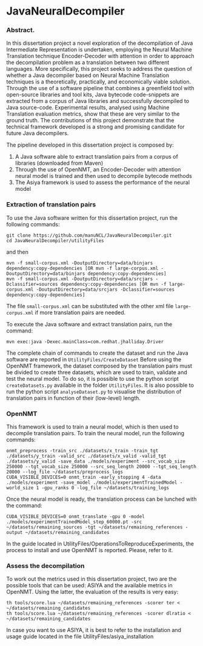 # JavaNeuralDecompiler

### Abstract.
In this dissertation project a novel exploration of the decompilation of Java Intermediate Representation is undertaken, employing the Neural Machine Translation technique Encoder-Decoder with
attention in order to approach the decompilation problem as a translation between two different languages. More specifically, this project seeks to address the question of whether a Java decompiler based on Neural
Machine Translation techniques is a theoretically, practically, and economically viable solution. Through the use of a software pipeline that combines a greenfield tool with open-source libraries and tool kits, Java
bytecode code-snippets are extracted from a corpus of Java libraries and successfully decompiled to Java source-code. Experimental results, analysed using Machine Translation evaluation metrics, show that these are
very similar to the ground truth. The contributions of this project demonstrate that the technical framework developed is a strong and promising candidate for future Java decompilers.

The pipeline developed in this dissertation project is composed by:
1. A Java software able to extract translation pairs from a corpus of libraries (downloaded from Maven)
1. Through the use of OpenNMT, an Encoder-Decoder with attention neural model is trained and then used to decompile bytecode methods
1. The Asiya framework is used to assess the performance of the neural model

### Extraction of translation pairs
To use the Java software written for this dissertation project, run the following commands:
```
git clone https://github.com/manuNCL/JavaNeuralDecompiler.git
cd JavaNeuralDecompiler/utilityFiles
```
and then
```
mvn -f small-corpus.xml -DoutputDirectory=data/binjars dependency:copy-dependencies [OR mvn -f large-corpus.xml -DoutputDirectory=data/binjars dependency:copy-dependencies]
mvn -f small-corpus.xml -DoutputDirectory=data/srcjars -Dclassifier=sources dependency:copy-dependencies [OR mvn -f large-corpus.xml -DoutputDirectory=data/srcjars -Dclassifier=sources dependency:copy-dependencies]
```
The file ```small-corpus.xml``` can be substituted with the other xml file ```large-corpus.xml``` if more translation pairs are needed.

To execute the Java software and extract translation pairs, run the command:
```
mvn exec:java -Dexec.mainClass=com.redhat.jhalliday.Driver
```
The complete chain of commands to create the dataset and run the Java software are reported in ```UtilityFiles/CreateDataset```
Before using the OpenNMT framework, the dataset composed by the translation pairs must be divided to create three datasets, which are used to train, validate and test the neural model. To do so, it is possible to use the python script ```createDatasets.py``` available in the folder ```UtilityFiles```. It is also possible to run the python script ```analyseDataset.py``` to visualise the distribution of translation pairs in function of their (low-level) length.

### OpenNMT
This framework is used to train a neural model, which is then used to decompile translation pairs. To train the neural model, run the following commands:
```
onmt_preprocess -train_src ./datasets/x_train -train_tgt ./datasets/y_train -valid_src ./datasets/x_valid -valid_tgt ./datasets/y_valid -save_data ./models/experiment --src_vocab_size 250000 --tgt_vocab_size 250000 --src_seq_length 20000 --tgt_seq_length 20000 --log_file ~/datasets/preprocess_logs
CUDA_VISIBLE_DEVICES=0 onmt_train -early_stopping 4 -data ./models/experiment -save_model ./models/experimentTrainedModel -world_size 1 -gpu_ranks 0 -log_file ~/datasets/training_logs
```
Once the neural model is ready, the translation process can be lunched with the command:
```
CUDA_VISIBLE_DEVICES=0 onmt_translate -gpu 0 -model ./models/experimentTrainedModel_step_60000.pt -src ~/datasets/remaining_sources -tgt ~/datasets/remaining_references -output ~/datasets/remaining_candidates
```
In the guide located in UtilityFiles/OperationsToReproduceExperiments, the process to install and use OpenNMT is reported. Please, refer to it.

### Assess the decompilation
To work out the metrics used in this dissertation project, two are the possible tools that can be used: ASIYA and the available metrics in OpenNMT. Using the latter, the evaluation of the results is very easy:
```
th tools/score.lua ~/datasets/remaining_references -scorer ter < ~/datasets/remaining_candidates
th tools/score.lua ~/datasets/remaining_references -scorer dlratio < ~/datasets/remaining_candidates
```
In case you want to use ASIYA, it is best to refer to the installation and usage guide located in the file UtilityFiles/asiya_installation
